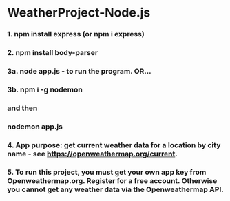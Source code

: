 # WeatherProject-Node.js

### 1. npm install express (or npm i express)
### 2. npm install body-parser

### 3a. node app.js - to run the program. OR...
### 3b. npm i -g nodemon
###       and then 
###         nodemon app.js

### 4. App purpose: get current weather data for a location by city name - see https://openweathermap.org/current.

### 5. To run this project, you must get your own app key from Openweathermap.org. Register for a free account. Otherwise you cannot get any weather data via the Openweathermap API.
##
##